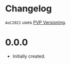 # Changelog

`AoC2021` uses [PVP Versioning][1].


0.0.0
=====

* Initially created.

[1]: https://pvp.haskell.org

